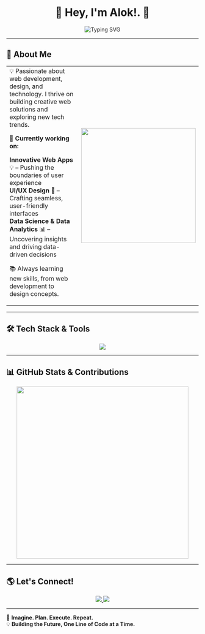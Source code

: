 <!-- Welcome to my GitHub Profile! -->
<h1 align="center">🤖 Hey, I'm Alok!. 🚀</h1>

<p align="center">
  <img src="https://readme-typing-svg.demolab.com?font=Fira+Code&size=22&pause=1000&color=36BCF7&center=true&vCenter=true&width=600&lines=UI/UX+Desinger;Data+Science+Enthusiast;Tech+Explorer!;Turning+Ideas+into+Reality!;Building+Innovative+Solutions!" alt="Typing SVG" />
</p>

---

## 🚀 **About Me**
<table>
<tr>
<td>
💡 Passionate about web development, design, and technology. I thrive on building creative web solutions and exploring new tech trends.

🎯 **Currently working on:**

**Innovative Web Apps** 💡 – Pushing the boundaries of user experience                       
**UI/UX Design** 🌟 – Crafting seamless, user-friendly interfaces                     
**Data Science & Data Analytics** 📊 – Uncovering insights and driving data-driven decisions

📚 Always learning new skills, from web development to design concepts.


</td>
<td>
  <img src="https://media.giphy.com/media/qgQUggAC3Pfv687qPC/giphy.gif" width="300px" />
</td>
</tr>
</table>

---

## 🛠️ **Tech Stack & Tools**

<p align="center">
  <img src="https://skillicons.dev/icons?i=html,css,js,react,nodejs,mongodb,java,python,git,figma,c,cpp,r,mysql," />
</p>

---

## 📊 **GitHub Stats & Contributions**

<p align="center">
  <img src="https://github-readme-stats.vercel.app/api?username=alokbhorunde9814&show_icons=true&theme=tokyonight" width="450px"/>
  <br>

</p>

---

## 🌎 **Let's Connect!**

<p align="center">
  <a href="https://www.linkedin.com/in/alok" target="_blank">
    <img src="https://skillicons.dev/icons?i=linkedin" />
  </a>
  <a href="https://github.com/alok" target="_blank">
    <img src="https://skillicons.dev/icons?i=github" />
  </a>
</p>


---

🚀 **Imagine. Plan. Execute. Repeat.**  
💡 **Building the Future, One Line of Code at a Time.**
